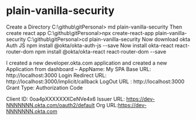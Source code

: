 # plain-vanilla-security
Create a Directory 
C:\github\gitPersonal> md plain-vanilla-security
Then create react app
C:\github\gitPersonal>npx create-react-app plain-vanilla-security
C:\github\gitPersonal>cd plain-vanilla-security
Now download okta Auth JS
npm install @okta/okta-auth-js --save
Now install okta-react react-router-dom
npm install @okta/okta-react react-router-dom --save

I created a new developer.okta.com application and created a new Application from dashboard –
AppName: My SPA
Base URL: http://localhost:3000
Login Redirect URL: http://localhost:3000/implicit/callback
LogOut URL : http://localhost:3000
Grant Type: Authorization Code

Client ID: 0oa4pXXXXXXXCeNVe4x6
Issuer URL: https://dev-NNNNNNN.okta.com/oauth2/default
Org URL:https://dev-NNNNNNN.okta.com
